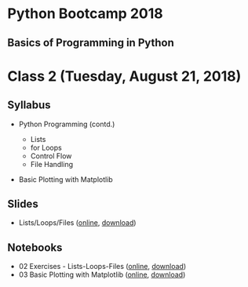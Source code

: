 # Python Bootcamp 2018

## Basics of Programming in Python

Class 2 (Tuesday, August 21, 2018)
=================================

Syllabus
------
- Python Programming (contd.)
   - Lists
   - for Loops
   - Control Flow
   - File Handling

- Basic Plotting with Matplotlib

Slides
------
  - Lists/Loops/Files ([online](https://docs.google.com/presentation/d/1tAzAQDwvezC5QZPXn-lM-UqoQpN0XvYbTibkk4ceH5I/edit?usp=sharing), [download](slides/03%20Lists_Loops_Files.pptx))
  
Notebooks
---------
  - 02 Exercises - Lists-Loops-Files ([online](https://mybinder.org/v2/gh/vineetbansal/Python-Bootcamp/master?filepath=notebooks/02%20Exercises%20-%20Lists-Loops-Files.ipynb), [download](notebooks/02%20Exercises%20-%20Lists-Loops-Files.ipynb))
  - 03 Basic Plotting with Matplotlib ([online](https://mybinder.org/v2/gh/vineetbansal/Python-Bootcamp/master?filepath=notebooks/03%20Basic%20Plotting%20with%20Matplotlib.ipynb), [download](notebooks/03%20Basic%20Plotting%20with%20Matplotlib.ipynb))
